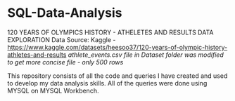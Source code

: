 # SQL-Data-Analysis

120 YEARS OF OLYMPICS HISTORY - ATHELETES AND RESULTS DATA EXPLORATION
Data Source: Kaggle - https://www.kaggle.com/datasets/heesoo37/120-years-of-olympic-history-athletes-and-results 
  *athlete_events.csv file in Dataset folder was modified to get more concise file - only 500 rows*
  
This repository consists of all the code and queries I have created and used to develop my data analysis skills. All of the queries were done using MYSQL on MYSQL Workbench.
